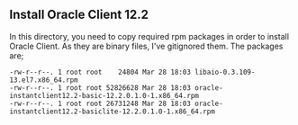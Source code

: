 ## Install Oracle Client 12.2

In this directory, you need to copy required rpm packages in order to install Oracle Client. As they are binary files, I've gitignored them. The packages are;

~~~
-rw-r--r--. 1 root root    24804 Mar 28 18:03 libaio-0.3.109-13.el7.x86_64.rpm
-rw-r--r--. 1 root root 52826628 Mar 28 18:03 oracle-instantclient12.2-basic-12.2.0.1.0-1.x86_64.rpm
-rw-r--r--. 1 root root 26731248 Mar 28 18:03 oracle-instantclient12.2-basiclite-12.2.0.1.0-1.x86_64.rpm
~~~
